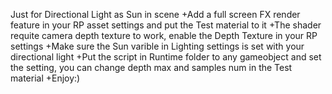Just for Directional Light as Sun in scene
+Add a full screen FX render feature in your RP asset settings and put the Test material to it
+The shader requite camera depth texture to work, enable the Depth Texture in your RP settings
+Make sure the Sun varible in Lighting settings is set with your directional light
+Put the script in Runtime folder to any gameobject and set the setting, you can change depth max and samples num in the Test material
+Enjoy:)
